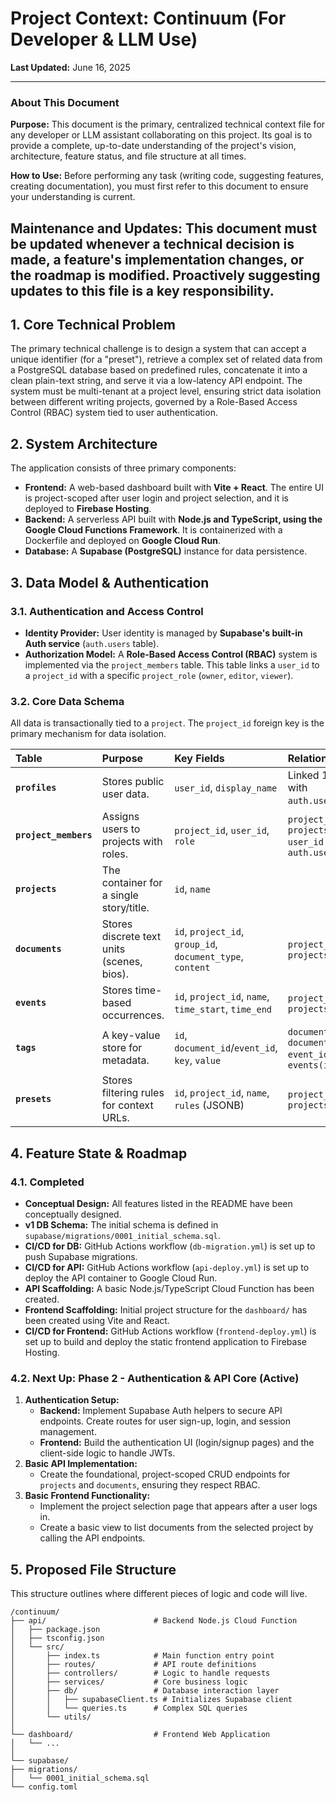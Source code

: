 # Project Context: Continuum (For Developer & LLM Use)
**Last Updated:** June 16, 2025

---
### **About This Document**

**Purpose:** This document is the primary, centralized technical context file for any developer or LLM assistant collaborating on this project. Its goal is to provide a complete, up-to-date understanding of the project's vision, architecture, feature status, and file structure at all times.

**How to Use:** Before performing any task (writing code, suggesting features, creating documentation), you must first refer to this document to ensure your understanding is current.

**Maintenance and Updates:** This document must be updated whenever a technical decision is made, a feature's implementation changes, or the roadmap is modified. Proactively suggesting updates to this file is a key responsibility.
---

## 1. Core Technical Problem

The primary technical challenge is to design a system that can accept a unique identifier (for a "preset"), retrieve a complex set of related data from a PostgreSQL database based on predefined rules, concatenate it into a clean plain-text string, and serve it via a low-latency API endpoint. The system must be multi-tenant at a project level, ensuring strict data isolation between different writing projects, governed by a Role-Based Access Control (RBAC) system tied to user authentication.

## 2. System Architecture

The application consists of three primary components:

* **Frontend:** A web-based dashboard built with **Vite + React**. The entire UI is project-scoped after user login and project selection, and it is deployed to **Firebase Hosting**.
* **Backend:** A serverless API built with **Node.js and TypeScript, using the Google Cloud Functions Framework**. It is containerized with a Dockerfile and deployed on **Google Cloud Run**.
* **Database:** A **Supabase (PostgreSQL)** instance for data persistence.

## 3. Data Model & Authentication

### 3.1. Authentication and Access Control

* **Identity Provider:** User identity is managed by **Supabase's built-in Auth service** (`auth.users` table).
* **Authorization Model:** A **Role-Based Access Control (RBAC)** system is implemented via the `project_members` table. This table links a `user_id` to a `project_id` with a specific `project_role` (`owner`, `editor`, `viewer`).

### 3.2. Core Data Schema

All data is transactionally tied to a `project`. The `project_id` foreign key is the primary mechanism for data isolation.

| Table             | Purpose                                     | Key Fields                                      | Relationships                                               |
| :---------------- | :------------------------------------------ | :---------------------------------------------- | :---------------------------------------------------------- |
| **`profiles`** | Stores public user data.                    | `user_id`, `display_name`                       | Linked 1-to-1 with `auth.users(id)`.                        |
| **`project_members`**| Assigns users to projects with roles.       | `project_id`, `user_id`, `role`                 | `project_id` → `projects(id)` <br> `user_id` → `auth.users(id)` |
| **`projects`** | The container for a single story/title.     | `id`, `name`                                    |                                                             |
| **`documents`** | Stores discrete text units (scenes, bios).  | `id`, `project_id`, `group_id`, `document_type`, `content` | `project_id` → `projects(id)`                               |
| **`events`** | Stores time-based occurrences.              | `id`, `project_id`, `name`, `time_start`, `time_end` | `project_id` → `projects(id)`                               |
| **`tags`** | A key-value store for metadata.             | `id`, `document_id`/`event_id`, `key`, `value`  | `document_id` → `documents(id)` <br> `event_id` → `events(id)` |
| **`presets`** | Stores filtering rules for context URLs.    | `id`, `project_id`, `name`, `rules` (JSONB)     | `project_id` → `projects(id)`                               |

## 4. Feature State & Roadmap

### 4.1. Completed

* **Conceptual Design:** All features listed in the README have been conceptually designed.
* **v1 DB Schema:** The initial schema is defined in `supabase/migrations/0001_initial_schema.sql`.
* **CI/CD for DB:** GitHub Actions workflow (`db-migration.yml`) is set up to push Supabase migrations.
* **CI/CD for API:** GitHub Actions workflow (`api-deploy.yml`) is set up to deploy the API container to Google Cloud Run.
* **API Scaffolding:** A basic Node.js/TypeScript Cloud Function has been created.
* **Frontend Scaffolding:** Initial project structure for the `dashboard/` has been created using Vite and React.
* **CI/CD for Frontend:** GitHub Actions workflow (`frontend-deploy.yml`) is set up to build and deploy the static frontend application to Firebase Hosting.

### 4.2. Next Up: Phase 2 - Authentication & API Core (Active)

1.  **Authentication Setup:**
    * **Backend:** Implement Supabase Auth helpers to secure API endpoints. Create routes for user sign-up, login, and session management.
    * **Frontend:** Build the authentication UI (login/signup pages) and the client-side logic to handle JWTs.
2.  **Basic API Implementation:**
    * Create the foundational, project-scoped CRUD endpoints for `projects` and `documents`, ensuring they respect RBAC.
3.  **Basic Frontend Functionality:**
    * Implement the project selection page that appears after a user logs in.
    * Create a basic view to list documents from the selected project by calling the API endpoints.

## 5. Proposed File Structure

This structure outlines where different pieces of logic and code will live.
```
/continuum/
├── api/                        # Backend Node.js Cloud Function
│   ├── package.json
│   ├── tsconfig.json
│   └── src/
│       ├── index.ts            # Main function entry point
│       ├── routes/             # API route definitions
│       ├── controllers/        # Logic to handle requests
│       ├── services/           # Core business logic
│       ├── db/                 # Database interaction layer
│       │   ├── supabaseClient.ts # Initializes Supabase client
│       │   └── queries.ts      # Complex SQL queries
│       └── utils/
│
└── dashboard/                  # Frontend Web Application
│   └── ...
│
└── supabase/
├── migrations/
│   └── 0001_initial_schema.sql
└── config.toml
```